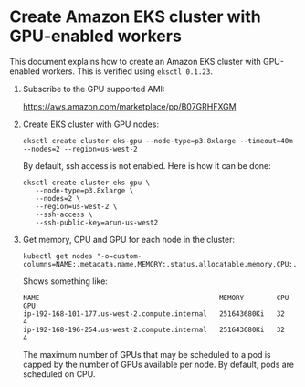 # Create Amazon EKS cluster with GPU-enabled workers

This document explains how to create an Amazon EKS cluster with GPU-enabled workers. This is verified using `eksctl 0.1.23`.

1. Subscribe to the GPU supported AMI:

   https://aws.amazon.com/marketplace/pp/B07GRHFXGM

1. Create EKS cluster with GPU nodes:

   ```
   eksctl create cluster eks-gpu --node-type=p3.8xlarge --timeout=40m --nodes=2 --region=us-west-2
   ```

   By default, ssh access is not enabled. Here is how it can be done:

   ```
   eksctl create cluster eks-gpu \
      --node-type=p3.8xlarge \
      --nodes=2 \
      --region=us-west-2 \
      --ssh-access \
      --ssh-public-key=arun-us-west2
   ```
   
1. Get memory, CPU and GPU for each node in the cluster:

   ```
   kubectl get nodes "-o=custom-columns=NAME:.metadata.name,MEMORY:.status.allocatable.memory,CPU:.status.allocatable.cpu,GPU:.status.allocatable.nvidia\.com/gpu"
   ```

   Shows something like:

   ```
   NAME                                            MEMORY        CPU       GPU
   ip-192-168-101-177.us-west-2.compute.internal   251643680Ki   32        4
   ip-192-168-196-254.us-west-2.compute.internal   251643680Ki   32        4
   ```

   The maximum number of GPUs that may be scheduled to a pod is capped by the number of GPUs available per node. By default, pods are scheduled on CPU. 

